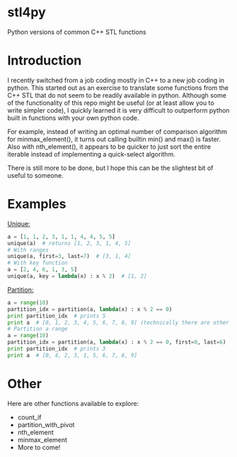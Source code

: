 # stl4py
Python versions of common C++ STL functions


# Introduction
I recently switched from a job coding mostly in C++ to a new job coding in python. This started out as an exercise to translate some functions from the C++ STL that do not seem to be readily available in python. Although some of the functionality of this repo might be useful (or at least allow you to write simpler code), I quickly learned it is very difficult to outperform python built in functions with your own python code.

For example, instead of writing an optimal number of comparison algorithm for minmax_element(), it turns out calling builtin min() and max() is faster. Also with nth_element(), it appears to be quicker to just sort the entire iterable instead of implementing a quick-select algorithm.

There is still more to be done, but I hope this can be the slightest bit of useful to someone.

# Examples

[Unique:](http://en.cppreference.com/w/cpp/algorithm/unique)
```python
a = [1, 1, 2, 3, 1, 1, 4, 4, 5, 5]
unique(a)  # returns [1, 2, 3, 1, 4, 5]
# With ranges
unique(a, first=3, last=7)  # [3, 1, 4]
# With key function
a = [2, 4, 6, 1, 3, 5]
unique(a, key = lambda(x) : x % 2)  # [1, 2]
```
[Partition:](http://en.cppreference.com/w/cpp/algorithm/partition)
```python
a = range(10)
partition_idx = partition(a, lambda(x) : x % 2 == 0)
print partition_idx  # prints 5
print a  # [0, 1, 2, 3, 4, 5, 6, 7, 8, 9] (technically there are other valid outputs)
# Partition a range
a = range(10)
partition_idx = partition(a, lambda(x) : x % 2 == 0, first=0, last=6)
print partition_idx  # prints 3
print a  # [0, 4, 2, 3, 1, 5, 6, 7, 8, 9]
```

# Other
Here are other functions available to explore:
* count_if
* partition_with_pivot
* nth_element
* minmax_element
* More to come!
